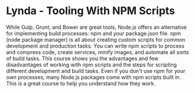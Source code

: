 # Lynda - Tooling With NPM Scripts

While Gulp, Grunt, and Bower are great tools, Node.js offers an alternative for implementing build processes: npm and your package.json file. npm (node package manager) is all about creating custom scripts for common development and production tasks. You can write npm scripts to process and compress code, create services, minify images, and automate all sorts of build tasks. This course shows you the advantages and few disadvantages of working with npm scripts and the steps for scripting different development and build tasks. Even if you don't use npm for your own processes, many Node.js packages come with npm scripts built in. This is a great course to help you understand how they work.
